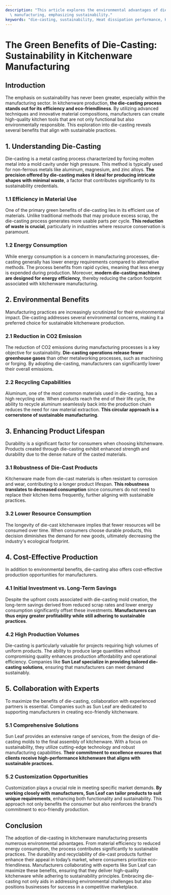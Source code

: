 ```yaml
---
description: "This article explores the environmental advantages of die-casting in kitchenware\
  \ manufacturing, emphasizing sustainability."
keywords: "die-casting, sustainability, Heat dissipation performance, Heat dissipation efficiency"
---
```

# The Green Benefits of Die-Casting: Sustainability in Kitchenware Manufacturing

## Introduction

The emphasis on sustainability has never been greater, especially within the manufacturing sector. In kitchenware production, **the die-casting process stands out for its efficiency and eco-friendliness**. By utilizing advanced techniques and innovative material compositions, manufacturers can create high-quality kitchen tools that are not only functional but also environmentally responsible. This exploration into die-casting reveals several benefits that align with sustainable practices.

## 1. Understanding Die-Casting

Die-casting is a metal casting process characterized by forcing molten metal into a mold cavity under high pressure. This method is typically used for non-ferrous metals like aluminum, magnesium, and zinc alloys. **The precision offered by die-casting makes it ideal for producing intricate shapes with minimal waste**, a factor that contributes significantly to its sustainability credentials.

### 1.1 Efficiency in Material Use

One of the primary green benefits of die-casting lies in its efficient use of materials. Unlike traditional methods that may produce excess scrap, the die-casting process generates more usable parts per cycle. **This reduction of waste is crucial**, particularly in industries where resource conservation is paramount.

### 1.2 Energy Consumption

While energy consumption is a concern in manufacturing processes, die-casting generally has lower energy requirements compared to alternative methods. The process benefits from rapid cycles, meaning that less energy is expended during production. Moreover, **modern die-casting machines are designed for energy efficiency**, thereby reducing the carbon footprint associated with kitchenware manufacturing.

## 2. Environmental Benefits

Manufacturing practices are increasingly scrutinized for their environmental impact. Die-casting addresses several environmental concerns, making it a preferred choice for sustainable kitchenware production.

### 2.1 Reduction in CO2 Emission

The reduction of CO2 emissions during manufacturing processes is a key objective for sustainability. **Die-casting operations release fewer greenhouse gases** than other metalworking processes, such as machining or forging. By adopting die-casting, manufacturers can significantly lower their overall emissions.

### 2.2 Recycling Capabilities

Aluminum, one of the most common materials used in die-casting, has a high recycling rate. When products reach the end of their life cycle, the ability to recycle aluminum seamlessly back into the production chain reduces the need for raw material extraction. **This circular approach is a cornerstone of sustainable manufacturing**.

## 3. Enhancing Product Lifespan

Durability is a significant factor for consumers when choosing kitchenware. Products created through die-casting exhibit enhanced strength and durability due to the dense nature of the casted materials. 

### 3.1 Robustness of Die-Cast Products

Kitchenware made from die-cast materials is often resistant to corrosion and wear, contributing to a longer product lifespan. **This robustness translates to decreased consumption** since consumers do not need to replace their kitchen items frequently, further aligning with sustainable practices.

### 3.2 Lower Resource Consumption

The longevity of die-cast kitchenware implies that fewer resources will be consumed over time. When consumers choose durable products, this decision diminishes the demand for new goods, ultimately decreasing the industry's ecological footprint.

## 4. Cost-Effective Production

In addition to environmental benefits, die-casting also offers cost-effective production opportunities for manufacturers.

### 4.1 Initial Investment vs. Long-Term Savings

Despite the upfront costs associated with die-casting mold creation, the long-term savings derived from reduced scrap rates and lower energy consumption significantly offset these investments. **Manufacturers can thus enjoy greater profitability while still adhering to sustainable practices**.

### 4.2 High Production Volumes

Die-casting is particularly valuable for projects requiring high volumes of uniform products. The ability to produce large quantities without compromising quality enhances production affordability and operational efficiency. Companies like **Sun Leaf specialize in providing tailored die-casting solutions**, ensuring that manufacturers can meet demand sustainably.

## 5. Collaboration with Experts

To maximize the benefits of die-casting, collaboration with experienced partners is essential. Companies such as Sun Leaf are dedicated to supporting manufacturers in creating eco-friendly kitchenware.

### 5.1 Comprehensive Solutions

Sun Leaf provides an extensive range of services, from the design of die-casting molds to the final assembly of kitchenware. With a focus on sustainability, they utilize cutting-edge technology and robust manufacturing capabilities. **Their commitment to excellence ensures that clients receive high-performance kitchenware that aligns with sustainable practices.**

### 5.2 Customization Opportunities

Customization plays a crucial role in meeting specific market demands. **By working closely with manufacturers, Sun Leaf can tailor products to suit unique requirements**, enhancing both functionality and sustainability. This approach not only benefits the consumer but also reinforces the brand’s commitment to eco-friendly production.

## Conclusion

The adoption of die-casting in kitchenware manufacturing presents numerous environmental advantages. From material efficiency to reduced energy consumption, the process contributes significantly to sustainable practices. The durability and recyclability of die-cast products further enhance their appeal in today’s market, where consumers prioritize eco-friendliness. Manufacturers collaborating with experts like Sun Leaf can maximize these benefits, ensuring that they deliver high-quality kitchenware while adhering to sustainability principles. Embracing die-casting not only aids in addressing environmental challenges but also positions businesses for success in a competitive marketplace.
